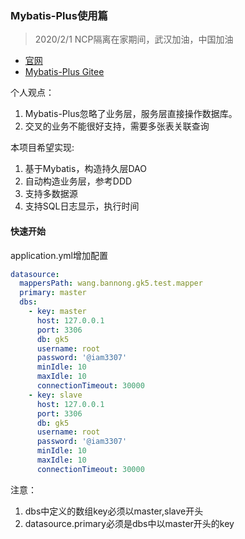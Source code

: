 ### Mybatis-Plus使用篇
> 2020/2/1 NCP隔离在家期间，武汉加油，中国加油


* [官网](https://mybatis.plus/)
* [Mybatis-Plus Gitee](https://gitee.com/baomidou/mybatis-plus)

个人观点：
1. Mybatis-Plus忽略了业务层，服务层直接操作数据库。
2. 交叉的业务不能很好支持，需要多张表关联查询

本项目希望实现:
1. 基于Mybatis，构造持久层DAO
2. 自动构造业务层，参考DDD
3. 支持多数据源
4. 支持SQL日志显示，执行时间

#### 快速开始
application.yml增加配置
```yaml
datasource:
  mappersPath: wang.bannong.gk5.test.mapper
  primary: master
  dbs:
    - key: master
      host: 127.0.0.1
      port: 3306
      db: gk5
      username: root
      password: '@iam3307'
      minIdle: 10
      maxIdle: 10
      connectionTimeout: 30000
    - key: slave
      host: 127.0.0.1
      port: 3306
      db: gk5
      username: root
      password: '@iam3307'
      minIdle: 10
      maxIdle: 10
      connectionTimeout: 30000
```
注意：
1. dbs中定义的数组key必须以master,slave开头
2. datasource.primary必须是dbs中以master开头的key
